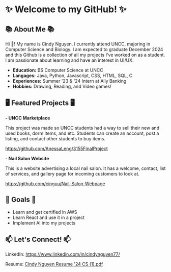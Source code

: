 # ✨ **Welcome to my GitHub!** ✨

## 📚 **About Me** 📚</span>

Hi 👋! My name is Cindy Nguyen. I currently attend UNCC, majoring in Computer Science and Biology. I am expected to graduate December 2024 and this Github is a collection of all my projects I've worked on as a student. I am passionate about learning and have an interest in UI/UX. 

- **Education:** BS Computer Science at UNCC
- **Langages:** Java, Python, Javascript, CSS, HTML, SQL, C
- **Experiences:** Summer '23 & '24 Intern at Ally Banking
- **Hobbies:** Drawing, Reading, and Video games!


## 🖥️ **Featured Projects** 🖥️
**- UNCC Marketplace**

  This project was made so UNCC students had a way to sell their new and used books, dorm items, and etc. Students can create an account, post a listing, and contact other students to buy items.
  
  https://github.com/AnessaLeng/3155FinalProject

**- Nail Salon Website**

  This is a website advertising a local nail salon. It has a welcome, contact, list of services, and gallery page for incoming customers to look at.

   https://github.com/cinguu/Nail-Salon-Webpage
 
## 🎯 **Goals** 🎯
- Learn and get certified in AWS
- Learn React and use it in a project
- Implement AI into my projects
 
## 📫 **Let's Connect!** 📫

LinkedIn: https://www.linkedin.com/in/cindynguyen77/

Resume: [Cindy Nguyen Resume '24 CS (1).pdf](https://github.com/user-attachments/files/16716992/Cindy.Nguyen.Resume.24.CS.1.pdf)

